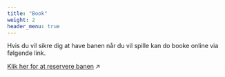 ```yaml
---
title: "Book"
weight: 2
header_menu: true
---
```


Hvis du vil sikre dig at have banen når du vil spille kan do booke online via følgende link.

<!-- Calendly link widget begin -->
<link href="https://assets.calendly.com/assets/external/widget.css" rel="stylesheet">
<script src="https://assets.calendly.com/assets/external/widget.js" type="text/javascript" async></script>
<a href="" onclick="Calendly.initPopupWidget({url: 'https://calendly.com/guldbaektennisklub?hide_landing_page_details=1&hide_gdpr_banner=1&primary_color=86c440'});return false;">Klik her for at reservere banen</a> ↗
<!-- Calendly link widget end -->
